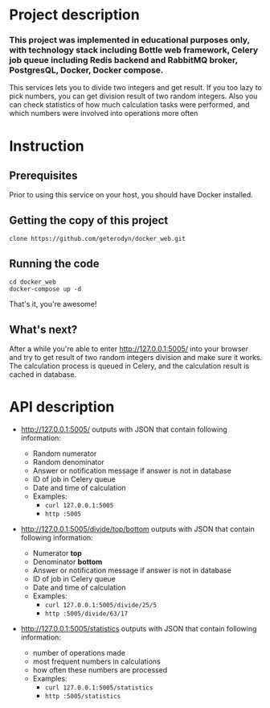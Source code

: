 # Project description

### This project was implemented in educational purposes only, with technology stack including Bottle web framework, Celery job queue including Redis backend and RabbitMQ broker, PostgresQL, Docker, Docker compose.

This services lets you to divide two integers and get result. If you too lazy to pick numbers, you can get division result of two random integers. Also you can check statistics of how much calculation tasks were performed, and which numbers were involved into operations more often

# Instruction
## Prerequisites
Prior to using this service on your host, you should have Docker installed.

## Getting the copy of this project
`clone https://github.com/geterodyn/docker_web.git`
## Running the code
```
cd docker_web
docker-compose up -d
```
That's it, you're awesome!
## What's next?
After a while you're able to enter http://127.0.0.1:5005/ into your browser and try to get result of two random integers division and make sure it works. The calculation process is queued in Celery, and the calculation result is cached in database.

# API description

- http://127.0.0.1:5005/ outputs with JSON that contain following information:
  - Random numerator
  - Random denominator
  - Answer or notification message if answer is not in database
  - ID of job in Celery queue
  - Date and time of calculation
  * Examples:
     - `curl 127.0.0.1:5005`
     - `http :5005`

- http://127.0.0.1:5005/divide/top/bottom outputs with JSON that contain following information:
  - Numerator **top**
  - Denominator **bottom**
  - Answer or notification message if answer is not in database
  - ID of job in Celery queue
  - Date and time of calculation
  * Examples:
     - `curl 127.0.0.1:5005/divide/25/5`
     - `http :5005/divide/63/17`

- http://127.0.0.1:5005/statistics outputs with JSON that contain following information:
  - number of operations made
  - most frequent numbers in calculations
  - how often these numbers are processed
  - Examples:
    - `curl 127.0.0.1:5005/statistics`
    - `http :5005/statistics`
